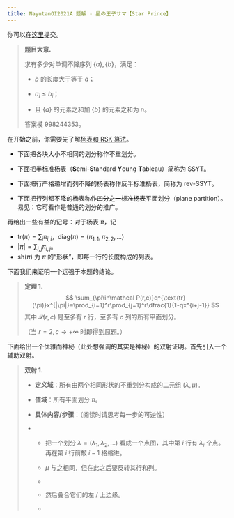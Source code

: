```yaml
---
title: NayutanOI2021A 题解 - 星の王子サマ【Star Prince】
---
```


你可以在[这里](https://www.luogu.com.cn/problem/T172893)提交。

> **题目大意.**
>
> 求有多少对单调不降序列 $\{a\},\{b\}$，满足：
>
> - $b$ 的长度大于等于 $a$；
>
> - $a_i\le b_i$；
>
> - 且 $\{a\}$ 的元素之和加 $\{b\}$ 的元素之和为 $n$。
>
> 答案模 $998244353$。

在开始之前，你需要先了解[杨表和 RSK 算法](https://xyix.gitee.io/posts/?&postname=young-tableau)。

- 下面把各块大小不相同的划分称作不重划分。

- 下面把半标准杨表（**S**emi-**S**tandard **Y**oung **T**ableau）简称为 SSYT。
- 下面把行严格递增而列不降的杨表称作反半标准杨表，简称为 rev-SSYT。
- 下面把行列都不降的杨表称作~~四分之一标准杨表~~平面划分（plane partition）。易见：它可看作是普通的划分的推广。

再给出一些有益的记号：对于杨表 $\pi$，记

- $\text{tr}(\pi)=\sum_i \pi_{i,i}$，$\text{diag}(\pi)=(\pi_{1,1},\pi_{2,2},...)$
- $|\pi|=\sum_{i,j}\pi_{i,j}$。
- $\text{sh}(\pi)$ 为 $\pi$ 的“形状”，即每一行的长度构成的列表。

下面我们来证明一个远强于本题的结论。

> **定理 1.**
> $$
> \sum_{\pi\in\mathcal P(r,c)}q^{\text{tr}(\pi)}x^{|\pi|}=\prod_{i=1}^r\prod_{j=1}^r\dfrac{1}{1-qx^{i+j-1}}
> $$
> 其中 $\mathcal P(r,c)$ 是至多有 $r$ 行，至多有 $c$ 列的所有平面划分。
>
> （当 $r=2,c\rightarrow+\infty$ 时即得到原题。）

下面给出一个优雅而神秘（此处想强调的其实是神秘）的双射证明。首先引入一个辅助双射。

> **双射 1.**
>
> - **定义域**：所有由两个相同形状的不重划分构成的二元组 $(\lambda,\mu)$。
>
> - **值域**：所有平面划分 $\pi$。
>
> - **具体内容/步骤**：（阅读时请思考每一步的可逆性）
>
> - - 把一个划分 $\lambda=(\lambda_1,\lambda_2,...)$ 看成一个点图，其中第 $i$ 行有 $\lambda_i$ 个点。再在第 $i$ 行前敲 $i-1$ 格缩进。
>
>   - $\mu$ 与之相同，但在此之后要反转其行和列。
>
>   - <div style="width:50%;margin:auto"><img src="https://xyix.gitee.io/images/youngtable2.png" alt=""></div>
>
>   - 然后叠合它们的左 / 上边缘。
>   
>   - <div style="width:50%;margin:auto"><img src="https://xyix.gitee.io/images/youngtable3.png" alt=""></div>



